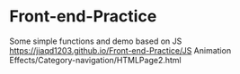 # Front-end-Practice
Some simple functions and demo based on JS
https://jiaqd1203.github.io/Front-end-Practice/JS Animation Effects/Category-navigation/HTMLPage2.html
